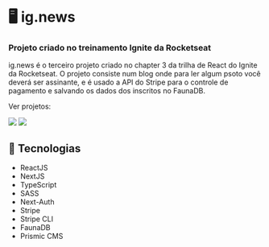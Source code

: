 # :desktop_computer: ig.news


### Projeto criado no treinamento Ignite da Rocketseat

ig.news é o terceiro projeto criado no chapter 3 da trilha de React do Ignite da Rocketseat. O projeto consiste num blog onde para ler algum psoto você deverá ser assinante, e é usado a API do Stripe para o controle de pagamento e salvando os dados dos inscritos no FaunaDB.

Ver projetos: 

[<img src="https://img.shields.io/badge/Figma-F24E1E?style=for-the-badge&logo=figma&logoColor=white">](https://www.figma.com/file/VmiiunIOBYX9I8BkeolJva/ig.news-(Copy)?node-id=1%3A2)
[<img src="https://img.shields.io/badge/Vercel-000000?style=for-the-badge&logo=vercel&logoColor=white">](https://ignews-pedropaulodf.vercel.app/)

## :rocket: Tecnologias
- ReactJS
- NextJS
- TypeScript
- SASS
- Next-Auth
- Stripe
- Stripe CLI
- FaunaDB
- Prismic CMS
